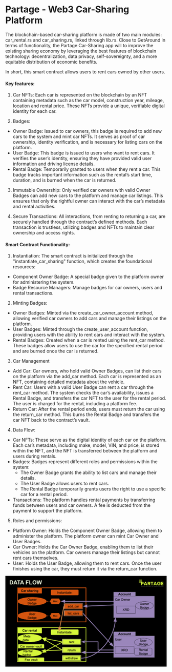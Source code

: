 # Partage - Web3 Car-Sharing Platform
The blockchain-based car-sharing platform is made of two main modules: car_rental.rs and car_sharing.rs, linked through lib.rs. Close to GetAround in terms of functionality, the Partage Car-Sharing app will to improve the existing sharing economy by leveraging the best features of blockchain technology: decentralization, data privacy, self-sovereignty, and a more equitable distribution of economic benefits. 

In short, this smart contract allows users to rent cars owned by other users. 

#### Key features:
1. Car NFTs: Each car is represented on the blockchain by an NFT containing metadata such as the car model, construction year, mileage, location and rental price. These NFTs provide a unique, verifiable digital identity for each car.

2. Badges:
- Owner Badge: Issued to car owners, this badge is required to add new cars to the system and mint car NFTs. It serves as proof of car ownership, identity verification, and is necessary for listing cars on the platform. 
- User Badge: This badge is issued to users who want to rent cars. It verifies the user’s identity, ensuring they have provided valid user information and driving license details. 
- Rental Badge: Temporarily granted to users when they rent a car. This badge tracks important information such as the rental’s start time, duration, and is burned when the car is returned. 

3. Immutable Ownership: Only verified car owners with valid Owner Badges can add new cars to the platform and manage car listings. This ensures that only the rightful owner can interact with the car’s metadata and rental activities.

4. Secure Transactions: All interactions, from renting to returning a car, are securely handled through the contract’s defined methods. Each transaction is trustless, utilizing badges and NFTs to maintain clear ownership and access rights. 


#### Smart Contract Functionality:
1. Instantiation:
The smart contract is initialized through the "instantiate_car_sharing" function, which creates the foundational resources:
- Component Owner Badge: A special badge given to the platform owner for administering the system.
- Badge Resource Managers: Manage badges for car owners, users and rental transactions. 

2. Minting Badges:
- Owner Badges: Minted via the create_car_owner_account method, allowing verified car owners to add cars and manage their listings on the platform.
- User Badges: Minted through the create_user_account function, providing users with the ability to rent cars and interact with the system.
- Rental Badges: Created when a car is rented using the rent_car method. These badges allow users to use the car for the specified rental period and are burned once the car is returned.

3. Car Management
- Add Car: Car owners, who hold valid Owner Badges, can list their cars on the platform via the add_car method. Each car is represented as an NFT, containing detailed metadata about the vehicle.
- Rent Car: Users with a valid User Badge can rent a car through the rent_car method. The system checks the car’s availability, issues a Rental Badge, and transfers the car NFT to the user for the rental period. The user is charged for the rental, including a platform fee. 
- Return Car: After the rental period ends, users must return the car using the return_car method. This burns the Rental Badge and transfers the car NFT back to the contract’s vault. 

4. Data Flow:
- Car NFTs: These serve as the digital identity of each car on the platform. Each car’s metadata, including make, model, VIN, and price, is stored within the NFT, and the NFT is transferred between the platform and users during rentals.
- Badges: Badges represent different roles and permissions within the system:
    - The Owner Badge grants the ability to list cars and manage their details.
    - The User Badge allows users to rent cars.
    - The Rental Badge temporarily grants users the right to use a specific car for a rental period.
- Transactions: The platform handles rental payments by transferring funds between users and car owners. A fee is deducted from the payment to support the platform.

5. Roles and permissions:
- Platform Owner: Holds the Component Owner Badge, allowing them to administer the platform. The platform owner can mint Car Owner and User Badges.
- Car Owner: Holds the Car Owner Badge, enabling them to list their vehicles on the platform. Car owners manage their listings but cannot rent cars themselves. 
- User: Holds the User Badge, allowing them to rent cars. Once the user finishes using the car, they must return it via the return_car function.

![Partage car-sharing data flow](./carSharing/dataflow.png)